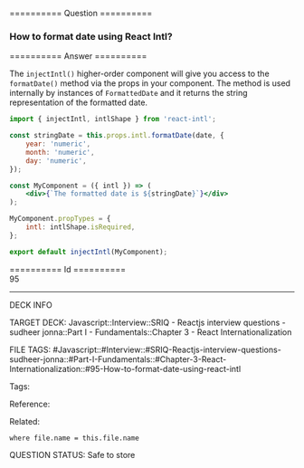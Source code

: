 ========== Question ==========  

### How to format date using React Intl?  

========== Answer ==========  

The `injectIntl()` higher-order component will give you access to the `formatDate()` method via the props in your component. The method is used internally by instances of `FormattedDate` and it returns the string representation of the formatted date.

```jsx
import { injectIntl, intlShape } from 'react-intl';

const stringDate = this.props.intl.formatDate(date, {
    year: 'numeric',
    month: 'numeric',
    day: 'numeric',
});

const MyComponent = ({ intl }) => (
    <div>{`The formatted date is ${stringDate}`}</div>
);

MyComponent.propTypes = {
    intl: intlShape.isRequired,
};

export default injectIntl(MyComponent);
```

========== Id ==========  
95

---

DECK INFO

TARGET DECK: Javascript::Interview::SRIQ - Reactjs interview questions - sudheer jonna::Part I - Fundamentals::Chapter 3 - React Internationalization

FILE TAGS: #Javascript::#Interview::#SRIQ-Reactjs-interview-questions-sudheer-jonna::#Part-I-Fundamentals::#Chapter-3-React-Internationalization::#95-How-to-format-date-using-react-intl

Tags:

Reference:

Related:

```dataview
where file.name = this.file.name
```

QUESTION STATUS: Safe to store
